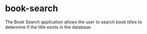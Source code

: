 # book-search
The Book Search application allows the user to search book titles to determine if the title exists in the database.
